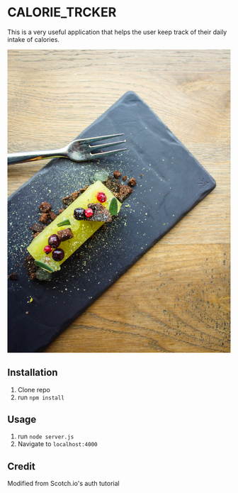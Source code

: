 # CALORIE_TRCKER

This is a very useful application that helps the user keep track of their daily intake of calories.




![alt tag](chef1.jpg)

## Installation

1. Clone repo
2. run `npm install`

## Usage

1. run `node server.js`
2. Navigate to `localhost:4000`

## Credit

Modified from Scotch.io's auth tutorial
